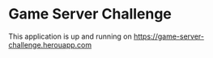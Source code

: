 Game Server Challenge
======================

This application is up and running on
https://game-server-challenge.herouapp.com
